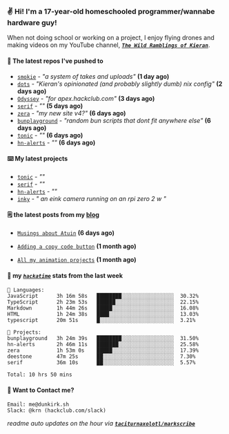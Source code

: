 ### ✌️ Hi! I'm a 17-year-old homeschooled programmer/wannabe hardware guy!

When not doing school or working on a project, I enjoy flying drones and making videos on my YouTube channel, [**_`The Wild Ramblings of Kieran`_**](https://youtube.com/@kieran.rambles).

#### 👷 The latest repos I've pushed to

- [`smokie`](https://github.com/taciturnaxolotl/smokie) - _"a system of takes and uploads"_ **(1 day ago)**
- [`dots`](https://github.com/taciturnaxolotl/dots) - _"Kieran's opinionated (and probably slightly dumb) nix config"_ **(2 days ago)**
- [`Odyssey`](https://github.com/MeghanaM4/Odyssey) - _"for apex.hackclub.com"_ **(3 days ago)**
- [`serif`](https://github.com/taciturnaxolotl/serif) - _""_ **(5 days ago)**
- [`zera`](https://github.com/taciturnaxolotl/zera) - _"my new site v4?"_ **(6 days ago)**
- [`bunplayground`](https://github.com/taciturnaxolotl/bunplayground) - _"random bun scripts that dont fit anywhere else"_ **(6 days ago)**
- [`tonic`](https://github.com/taciturnaxolotl/tonic) - _""_ **(6 days ago)**
- [`hn-alerts`](https://github.com/taciturnaxolotl/hn-alerts) - _""_ **(6 days ago)**

#### ⌨️ My latest projects

- [`tonic`](https://github.com/taciturnaxolotl/tonic) - _""_
- [`serif`](https://github.com/taciturnaxolotl/serif) - _""_
- [`hn-alerts`](https://github.com/taciturnaxolotl/hn-alerts) - _""_
- [`inky`](https://github.com/taciturnaxolotl/inky) - _" an eink camera running on an rpi zero 2 w "_

#### 🗒️ the latest posts from my [blog](https://dunkirk.sh)

- [`Musings about Atuin`](https://dunkirk.sh/blog/atuin/) **(6 days ago)**

- [`Adding a copy code button`](https://dunkirk.sh/blog/adding-a-copy-button/) **(1 month ago)**

- [`All my animation projects`](https://dunkirk.sh/blog/my-animations/) **(1 month ago)**



#### 📡 my [_`hackatime`_](https://waka.hackclub.com) stats from the last week

```text
💾 Languages:
JavaScript      3h 16m 58s   ████████░░░░░░░░░░░░░░░░░  30.32%
TypeScript      2h 23m 53s   ██████░░░░░░░░░░░░░░░░░░░  22.15%
Markdown        1h 44m 26s   █████░░░░░░░░░░░░░░░░░░░░  16.08%
HTML            1h 24m 38s   ████░░░░░░░░░░░░░░░░░░░░░  13.03%
typescript      20m 51s      █░░░░░░░░░░░░░░░░░░░░░░░░  3.21%

💼 Projects:
bunplayground   3h 24m 39s   ████████░░░░░░░░░░░░░░░░░  31.50%
hn-alerts       2h 46m 11s   ███████░░░░░░░░░░░░░░░░░░  25.58%
zera            1h 53m 0s    █████░░░░░░░░░░░░░░░░░░░░  17.39%
deestone        47m 25s      ██░░░░░░░░░░░░░░░░░░░░░░░  7.30%
serif           36m 10s      ██░░░░░░░░░░░░░░░░░░░░░░░  5.57%

Total: 10 hrs 50 mins
```

#### 📮 Want to Contact me?

```text
Email: me@dunkirk.sh
Slack: @krn (hackclub.com/slack)
```

_readme auto updates on the hour via [**`taciturnaxolotl/markscribe`**](https://github.com/taciturnaxolotl/markscribe)_
